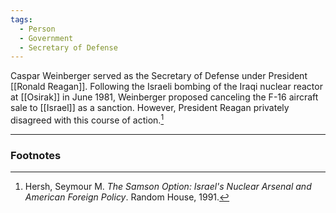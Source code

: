 ```yaml
---
tags:
  - Person
  - Government
  - Secretary of Defense
---
```

Caspar Weinberger served as the Secretary of Defense under President [[Ronald Reagan]]. Following the Israeli bombing of the Iraqi nuclear reactor at [[Osirak]] in June 1981, Weinberger proposed canceling the F-16 aircraft sale to [[Israel]] as a sanction. However, President Reagan privately disagreed with this course of action.[^1]

---

### Footnotes

[^1]: Hersh, Seymour M. *The Samson Option: Israel's Nuclear Arsenal and American Foreign Policy*. Random House, 1991.